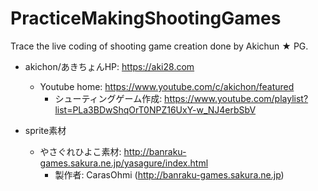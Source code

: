 # PracticeMakingShootingGames
Trace the live coding of shooting game creation done by Akichun ★ PG.  

- akichon/あきちょんHP: https://aki28.com
    - Youtube home: https://www.youtube.com/c/akichon/featured
        - シューティングゲーム作成: https://www.youtube.com/playlist?list=PLa3BDwShqOrT0NPZ16UxY-w_NJ4erbSbV

  
  
- sprite素材  
    - やさぐれひよこ素材: http://banraku-games.sakura.ne.jp/yasagure/index.html
        - 製作者: CarasOhmi (http://banraku-games.sakura.ne.jp)
